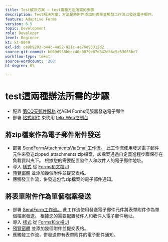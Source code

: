 ```yaml
---
title: Test解決方案 — test兩種方法所需的步驟
description: Test解決方案，方法是將附件添加到表單並觸發工作流以發送電子郵件。
feature: Adaptive Forms
version: 6.5
topic: Development
role: Developer
level: Beginner
kt: kt-8049
exl-id: ce9b9203-b44c-4a52-821c-ae76e93312d2
source-git-commit: b069d958bbcc40c0079e87d342db6c5e53055bc7
workflow-type: tm+mt
source-wordcount: '260'
ht-degree: 0%

---
```


# test這兩種辦法所需的步驟

* 配置 [第CQ天郵件服務](https://experienceleague.adobe.com/docs/experience-manager-65/administering/operations/notification.html?lang=en#configuring-the-mail-service) 從AEM Forms伺服器發送電子郵件
* 部署 [格式附件](assets/formattachments.formattachments.core-1.0-SNAPSHOT.jar) 束使用 [felix Web控制台](http://localhost:4502/system/console/bundles)

## 將zip檔案作為電子郵件附件發送



* 部署 [SendFormAttachmentsViaEmail工作流。](assets/zipped-form-attachments-model.zip) 此工作流使用發送電子郵件元件來發送zipped_attachments.zip檔案，該檔案通過自定義進程步驟保存在負載資料夾下。 根據您的需要配置發件人和收件人的電子郵件地址。
* 導入 [樣式](assets/zip-form-attachments-form.zip) 從 [Forms和文檔UI](http://localhost:4502/aem/forms.html/content/dam/formsanddocuments)
* [預覽窗體](http://localhost:4502/content/dam/formsanddocuments/zippformattachments/jcr:content?wcmmode=disabled) 並添加幾個附件並提交表格。
* 應觸發工作流，併發送包含zip檔案的電子郵件通知。

## 將表單附件作為單個檔案發送

* 部署 [SendForm工作流。](assets/send-form-attachments-model.zip) 此工作流使用發送電子郵件元件將表單附件作為單個檔案發送。 根據您的需要配置發件人和收件人電子郵件地址。
* 導入 [樣式](assets/send-list-attachments-form.zip) 從 [Forms和文檔UI](http://localhost:4502/aem/forms.html/content/dam/formsanddocuments)
* [預覽窗體](http://localhost:4502/content/dam/formsanddocuments/sendlistofattachments/jcr:content?wcmmode=disabled) 並添加幾個附件並提交表格。
* 應觸發工作流，併發送帶有表單附件的電子郵件通知。
